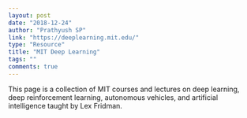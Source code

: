 ```yaml
---
layout: post
date: "2018-12-24"
author: "Prathyush SP"
link: "https://deeplearning.mit.edu/"
type: "Resource"
title: "MIT Deep Learning"
tags: ""
comments: true
---
```

This page is a collection of MIT courses and lectures on deep learning, deep reinforcement learning, autonomous vehicles, and artificial intelligence taught by Lex Fridman.